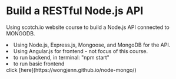 <h1> Build a RESTful Node.js API </h1>
<p> Using scotch.io website course to build a Node.js API connected to MONGODB. </p>
<li> Using Node.js, Express.js, Mongoose, and MongoDB for the API. </li>
<li> Using Angular.js for frontend - not focus of this course. </li>
<li> to run backend, in terminal: "npm start" </li>
<li> to run basic frontend </li>
click [here](https://wongjenn.github.io/node-mongo/)
